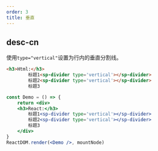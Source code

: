 ```yaml
---
order: 3
title: 垂直
---
```


## desc-cn 
使用`type="vertical"`设置为行内的垂直分割线。

```html
<h3>Html:</h3>
        标题1<sp-divider type='vertical'></sp-divider>
        标题2<sp-divider type='vertical'></sp-divider>
        标题3
```

```jsx
const Demo = () => {
    return <div>
    <h3>React:</h3>
        标题1<sp-divider type='vertical'></sp-divider>
        标题2<sp-divider type='vertical'></sp-divider>
        标题3
    </div>
}
ReactDOM.render(<Demo />, mountNode)
```